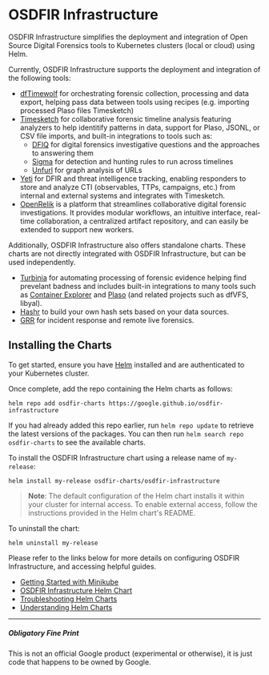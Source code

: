 # OSDFIR Infrastructure

OSDFIR Infrastructure simplifies the deployment and integration of Open Source
Digital Forensics tools to Kubernetes clusters (local or cloud) using Helm.

Currently, OSDFIR Infrastructure supports the deployment and integration of the
following tools:

* [dfTimewolf](https://github.com/log2timeline/dftimewolf) for orchestrating
forensic collection, processing and data export, helping pass data between tools
using recipes (e.g. importing processed Plaso files Timesketch)
* [Timesketch](https://github.com/google/timesketch) for collaborative forensic
timeline analysis featuring analyzers to help identitify patterns in data, support
for Plaso, JSONL, or CSV file imports, and built-in integrations to tools such as:
  * [DFIQ](https://dfiq.org/) for digital forensics investigative questions and
  the approaches to answering them
  * [Sigma](https://github.com/SigmaHQ/sigma) for detection and hunting rules to
  run across timelines
  * [Unfurl](https://github.com/obsidianforensics/unfurl) for graph analysis of URLs
* [Yeti](https://github.com/yeti-platform/yeti) for DFIR and threat intelligence
tracking, enabling responders to store and analyze CTI (observables, TTPs, campaigns, etc.)
from internal and external systems and integrates with Timesketch.
* [OpenRelik](https://github.com/openrelik/) is a platform that streamlines
collaborative digital forensic investigations. It provides modular workflows,
an intuitive interface, real-time collaboration, a centralized artifact repository,
and can easily be extended to support new workers.

Additionally, OSDFIR Infrastructure also offers standalone charts. These charts
are not directly integrated with OSDFIR Infrastructure, but can be used independently.

* [Turbinia](https://github.com/google/turbinia) for automating processing of
forensic evidence helping find prevelant badness and includes built-in
integrations to many tools such as [Container Explorer](https://github.com/google/container-explorer)
and [Plaso](https://github.com/log2timeline/plaso) (and related projects such as
dfVFS, libyal).
* [Hashr](https://github.com/google/hashr) to build your own hash sets based on
your data sources.
* [GRR](https://github.com/google/grr) for incident response and remote live forensics.

## Installing the Charts

To get started, ensure you have [Helm](https://helm.sh) installed and are
authenticated to your Kubernetes cluster.


Once complete, add the repo containing the Helm charts as follows:

```console
helm repo add osdfir-charts https://google.github.io/osdfir-infrastructure
```

If you had already added this repo earlier, run `helm repo update` to retrieve
the latest versions of the packages. You can then run `helm search repo osdfir-charts`
to see the available charts.

To install the OSDFIR Infrastructure chart using a release name of `my-release`:

```console
helm install my-release osdfir-charts/osdfir-infrastructure
```

> **Note**: The default configuration of the Helm chart installs it within your
cluster for internal access. To enable external access, follow the instructions
provided in the Helm chart's README.

To uninstall the chart:

```console
helm uninstall my-release
```

Please refer to the links below for more details on configuring OSDFIR Infrastructure,
and accessing helpful guides.

* [Getting Started with Minikube](docs/getting-started.md)
* [OSDFIR Infrastructure Helm Chart](charts/osdfir-infrastructure/README.md)
* [Troubleshooting Helm Charts](docs/troubleshooting.md)
* [Understanding Helm Charts](docs/understanding-helm.md)

---

##### Obligatory Fine Print

This is not an official Google product (experimental or otherwise), it is just
code that happens to be owned by Google.
